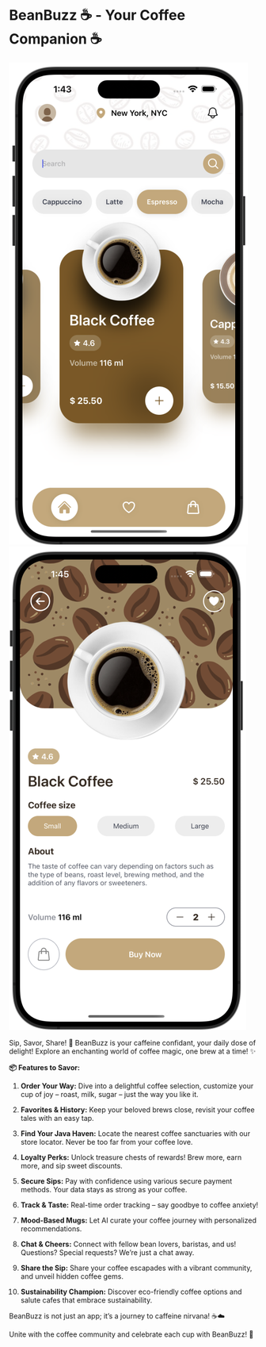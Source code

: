 # BeanBuzz ☕ - Your Coffee Companion ☕

![](./screenshots/home.png)
![](./screenshots/details.png)

Sip, Savor, Share! 🚀 BeanBuzz is your caffeine confidant, your daily dose of delight! Explore an enchanting world of coffee magic, one brew at a time! ✨

**📦 Features to Savor:**

1. **Order Your Way:** Dive into a delightful coffee selection, customize your cup of joy – roast, milk, sugar – just the way you like it.

2. **Favorites & History:** Keep your beloved brews close, revisit your coffee tales with an easy tap.

3. **Find Your Java Haven:** Locate the nearest coffee sanctuaries with our store locator. Never be too far from your coffee love.

4. **Loyalty Perks:** Unlock treasure chests of rewards! Brew more, earn more, and sip sweet discounts.

5. **Secure Sips:** Pay with confidence using various secure payment methods. Your data stays as strong as your coffee.

6. **Track & Taste:** Real-time order tracking – say goodbye to coffee anxiety!

7. **Mood-Based Mugs:** Let AI curate your coffee journey with personalized recommendations.

8. **Chat & Cheers:** Connect with fellow bean lovers, baristas, and us! Questions? Special requests? We’re just a chat away.

9. **Share the Sip:** Share your coffee escapades with a vibrant community, and unveil hidden coffee gems.

10. **Sustainability Champion:** Discover eco-friendly coffee options and salute cafes that embrace sustainability.

BeanBuzz is not just an app; it’s a journey to caffeine nirvana! ☕☁️


Unite with the coffee community and celebrate each cup with BeanBuzz! 🎉
